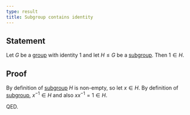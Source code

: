 ```yaml
---
type: result
title: Subgroup contains identity
---
```


## Statement

Let $G$ be a [group](@group) with identity $1$ and let $H \le G$ be a [subgroup](@subgroup). Then $1 \in H$.

## Proof

By definition of [subgroup](@subgroup) $H$ is non-empty, so let $x \in H$. By definition of [subgroup](@subgroup), $x^{-1} \in H$ and also $xx^{-1} = 1 \in H$.

QED.
